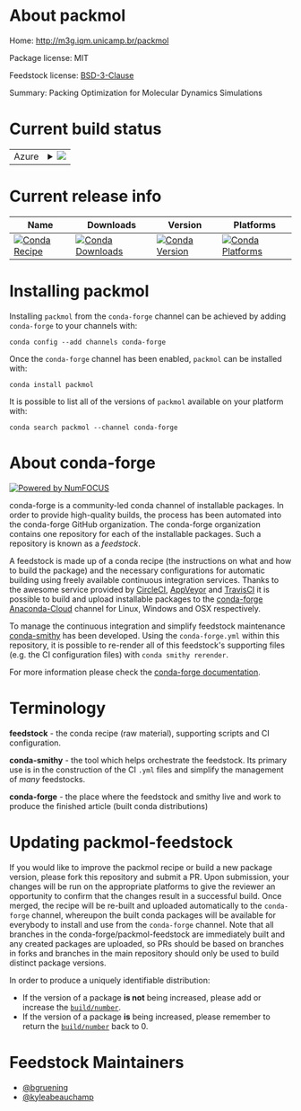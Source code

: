About packmol
=============

Home: http://m3g.iqm.unicamp.br/packmol

Package license: MIT

Feedstock license: [BSD-3-Clause](https://github.com/conda-forge/packmol-feedstock/blob/master/LICENSE.txt)

Summary: Packing Optimization for Molecular Dynamics Simulations

Current build status
====================


<table>
    
  <tr>
    <td>Azure</td>
    <td>
      <details>
        <summary>
          <a href="https://dev.azure.com/conda-forge/feedstock-builds/_build/latest?definitionId=3180&branchName=master">
            <img src="https://dev.azure.com/conda-forge/feedstock-builds/_apis/build/status/packmol-feedstock?branchName=master">
          </a>
        </summary>
        <table>
          <thead><tr><th>Variant</th><th>Status</th></tr></thead>
          <tbody><tr>
              <td>linux_64_c_compiler_version7fortran_compiler_version7</td>
              <td>
                <a href="https://dev.azure.com/conda-forge/feedstock-builds/_build/latest?definitionId=3180&branchName=master">
                  <img src="https://dev.azure.com/conda-forge/feedstock-builds/_apis/build/status/packmol-feedstock?branchName=master&jobName=linux&configuration=linux_64_c_compiler_version7fortran_compiler_version7" alt="variant">
                </a>
              </td>
            </tr><tr>
              <td>linux_64_c_compiler_version9fortran_compiler_version9</td>
              <td>
                <a href="https://dev.azure.com/conda-forge/feedstock-builds/_build/latest?definitionId=3180&branchName=master">
                  <img src="https://dev.azure.com/conda-forge/feedstock-builds/_apis/build/status/packmol-feedstock?branchName=master&jobName=linux&configuration=linux_64_c_compiler_version9fortran_compiler_version9" alt="variant">
                </a>
              </td>
            </tr><tr>
              <td>osx_64_fortran_compiler_version7</td>
              <td>
                <a href="https://dev.azure.com/conda-forge/feedstock-builds/_build/latest?definitionId=3180&branchName=master">
                  <img src="https://dev.azure.com/conda-forge/feedstock-builds/_apis/build/status/packmol-feedstock?branchName=master&jobName=osx&configuration=osx_64_fortran_compiler_version7" alt="variant">
                </a>
              </td>
            </tr><tr>
              <td>osx_64_fortran_compiler_version9</td>
              <td>
                <a href="https://dev.azure.com/conda-forge/feedstock-builds/_build/latest?definitionId=3180&branchName=master">
                  <img src="https://dev.azure.com/conda-forge/feedstock-builds/_apis/build/status/packmol-feedstock?branchName=master&jobName=osx&configuration=osx_64_fortran_compiler_version9" alt="variant">
                </a>
              </td>
            </tr>
          </tbody>
        </table>
      </details>
    </td>
  </tr>
</table>

Current release info
====================

| Name | Downloads | Version | Platforms |
| --- | --- | --- | --- |
| [![Conda Recipe](https://img.shields.io/badge/recipe-packmol-green.svg)](https://anaconda.org/conda-forge/packmol) | [![Conda Downloads](https://img.shields.io/conda/dn/conda-forge/packmol.svg)](https://anaconda.org/conda-forge/packmol) | [![Conda Version](https://img.shields.io/conda/vn/conda-forge/packmol.svg)](https://anaconda.org/conda-forge/packmol) | [![Conda Platforms](https://img.shields.io/conda/pn/conda-forge/packmol.svg)](https://anaconda.org/conda-forge/packmol) |

Installing packmol
==================

Installing `packmol` from the `conda-forge` channel can be achieved by adding `conda-forge` to your channels with:

```
conda config --add channels conda-forge
```

Once the `conda-forge` channel has been enabled, `packmol` can be installed with:

```
conda install packmol
```

It is possible to list all of the versions of `packmol` available on your platform with:

```
conda search packmol --channel conda-forge
```


About conda-forge
=================

[![Powered by NumFOCUS](https://img.shields.io/badge/powered%20by-NumFOCUS-orange.svg?style=flat&colorA=E1523D&colorB=007D8A)](http://numfocus.org)

conda-forge is a community-led conda channel of installable packages.
In order to provide high-quality builds, the process has been automated into the
conda-forge GitHub organization. The conda-forge organization contains one repository
for each of the installable packages. Such a repository is known as a *feedstock*.

A feedstock is made up of a conda recipe (the instructions on what and how to build
the package) and the necessary configurations for automatic building using freely
available continuous integration services. Thanks to the awesome service provided by
[CircleCI](https://circleci.com/), [AppVeyor](https://www.appveyor.com/)
and [TravisCI](https://travis-ci.com/) it is possible to build and upload installable
packages to the [conda-forge](https://anaconda.org/conda-forge)
[Anaconda-Cloud](https://anaconda.org/) channel for Linux, Windows and OSX respectively.

To manage the continuous integration and simplify feedstock maintenance
[conda-smithy](https://github.com/conda-forge/conda-smithy) has been developed.
Using the ``conda-forge.yml`` within this repository, it is possible to re-render all of
this feedstock's supporting files (e.g. the CI configuration files) with ``conda smithy rerender``.

For more information please check the [conda-forge documentation](https://conda-forge.org/docs/).

Terminology
===========

**feedstock** - the conda recipe (raw material), supporting scripts and CI configuration.

**conda-smithy** - the tool which helps orchestrate the feedstock.
                   Its primary use is in the construction of the CI ``.yml`` files
                   and simplify the management of *many* feedstocks.

**conda-forge** - the place where the feedstock and smithy live and work to
                  produce the finished article (built conda distributions)


Updating packmol-feedstock
==========================

If you would like to improve the packmol recipe or build a new
package version, please fork this repository and submit a PR. Upon submission,
your changes will be run on the appropriate platforms to give the reviewer an
opportunity to confirm that the changes result in a successful build. Once
merged, the recipe will be re-built and uploaded automatically to the
`conda-forge` channel, whereupon the built conda packages will be available for
everybody to install and use from the `conda-forge` channel.
Note that all branches in the conda-forge/packmol-feedstock are
immediately built and any created packages are uploaded, so PRs should be based
on branches in forks and branches in the main repository should only be used to
build distinct package versions.

In order to produce a uniquely identifiable distribution:
 * If the version of a package **is not** being increased, please add or increase
   the [``build/number``](https://conda.io/docs/user-guide/tasks/build-packages/define-metadata.html#build-number-and-string).
 * If the version of a package **is** being increased, please remember to return
   the [``build/number``](https://conda.io/docs/user-guide/tasks/build-packages/define-metadata.html#build-number-and-string)
   back to 0.

Feedstock Maintainers
=====================

* [@bgruening](https://github.com/bgruening/)
* [@kyleabeauchamp](https://github.com/kyleabeauchamp/)

